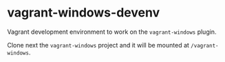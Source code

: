 vagrant-windows-devenv
======================

Vagrant development environment to work on the `vagrant-windows` plugin.

Clone next the `vagrant-windows` project and it will be mounted at `/vagrant-windows`.
